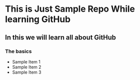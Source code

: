 # This is Just Sample Repo While learning GitHub

## In this we will learn all about GitHub

### The basics

- Sample Item 1
- Sample Item 2
- Sample Item 3
